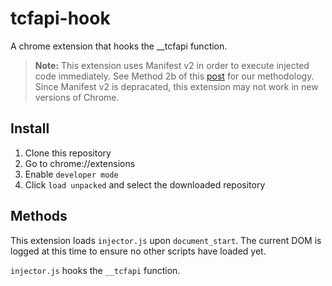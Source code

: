 # tcfapi-hook

A chrome extension that hooks the __tcfapi function.

> **Note:** This extension uses Manifest v2 in order to execute injected code immediately. See Method 2b of this [post](https://stackoverflow.com/a/9517879/) for our methodology. Since Manifest v2 is depracated, this extension may not work in new versions of Chrome.

## Install

1. Clone this repository
2. Go to chrome://extensions
3. Enable `developer mode`
4. Click `load unpacked` and select the downloaded repository

## Methods

This extension loads `injector.js` upon `document_start`. The current DOM is logged at this time to ensure no other scripts have loaded yet.

`injector.js` hooks the `__tcfapi` function.
